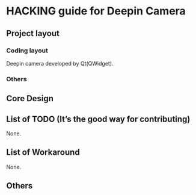 # HACKING guide for Deepin Camera

## Project layout

### Coding layout

Deepin camera developed by Qt(QWidget).

### Others

## Core Design

## List of TODO (It’s the good way for contributing)

None.

## List of Workaround

None.

## Others
